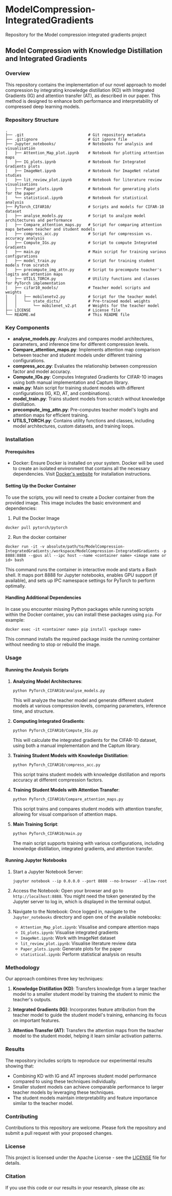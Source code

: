# ModelCompression-IntegratedGradients

Repository for the Model compression integrated gradients project

## Model Compression with Knowledge Distillation and Integrated Gradients

### Overview

This repository contains the implementation of our novel approach to model compression by integrating knowledge distillation (KD) with Integrated Gradients (IG) and attention transfer (AT), as described in our paper. This method is designed to enhance both performance and interpretability of compressed deep learning models.

### Repository Structure

```
.
├── .git                            # Git repository metadata
├── .gitignore                      # Git ignore file
├── Jupyter_notebooks/              # Notebooks for analysis and visualisation
│   ├── Attention_Map_plot.ipynb    # Notebook for plotting attention maps
│   ├── IG_plots.ipynb              # Notebook for Integrated Gradients plots
│   ├── ImageNet.ipynb              # Notebook for ImageNet related studies
│   ├── lit_review_plot.ipynb       # Notebook for literature review visualisations
│   ├── Paper_plots.ipynb           # Notebook for generating plots for the paper
│   └── statistical.ipynb           # Notebook for statistical analysis
├── PyTorch_CIFAR10/                # Scripts and models for CIFAR-10 dataset
│   ├── analyse_models.py           # Script to analyze model architectures and performance
│   ├── Compare_attention_maps.py   # Script for comparing attention maps between teacher and student models
│   ├── compress_acc.py             # Script for compression vs. accuracy analysis
│   ├── Compute_IGs.py              # Script to compute Integrated Gradients
│   ├── main.py                     # Main script for training various configurations
│   ├── model_train.py              # Script for training student models from scratch
│   ├── precompute_img_attn.py      # Script to precompute teacher's logits and attention maps
│   ├── UTILS_TORCH.py              # Utility functions and classes for PyTorch implementation
│   ├── cifar10_models/             # Teacher model scripts and weights
│   │   ├── mobilenetv2.py          # Script for the teacher model
│   │   └── state_dicts/            # Pre-trained model weights
│   │       └── mobilenet_v2.pt     # Weights for the teacher model
├── LICENSE                         # License file
└── README.md                       # This README file
```

### Key Components

- **analyse_models.py**: Analyzes and compares model architectures, parameters, and inference time for different compression levels.
- **Compare_attention_maps.py**: Implements attention map comparison between teacher and student models under different training configurations.
- **compress_acc.py**: Evaluates the relationship between compression factor and model accuracy.
- **Compute_IGs.py**: Computes Integrated Gradients for CIFAR-10 images using both manual implementation and Captum library.
- **main.py**: Main script for training student models with different configurations (IG, KD, AT, and combinations).
- **model_train.py**: Trains student models from scratch without knowledge distillation.
- **precompute_img_attn.py**: Pre-computes teacher model's logits and attention maps for efficient training.
- **UTILS_TORCH.py**: Contains utility functions and classes, including model architectures, custom datasets, and training loops.

### Installation

#### Prerequisites

- Docker: Ensure Docker is installed on your system. Docker will be used to create an isolated environment that contains all the necessary dependencies. Visit [Docker's website](https://www.docker.com/get-started) for installation instructions.

#### Setting Up the Docker Container

To use the scripts, you will need to create a Docker container from the provided image. This image includes the basic environment and dependencies:

1. Pull the Docker Image

```
docker pull pytorch/pytorch
```

2. Run the docker container

```
docker run -it -v absolute/path/to/ModelCompression-IntegratedGradients:/workspace/ModelCompression-IntegratedGradients -p 8888:8888 --gpus all --ipc host --name <container name> <image name or id> bash
```

This command runs the container in interactive mode and starts a Bash shell.
It maps port 8888 for Jupyter notebooks, enables GPU support (if available), and sets up IPC namespace settings for PyTorch to perform optimally.

#### Handling Additional Dependencies

In case you encounter missing Python packages while running scripts within the Docker container, you can install these packages using `pip`. For example:

```
docker exec -it <container name> pip install <package name>
```

This command installs the required package inside the running container without needing to stop or rebuild the image.

### Usage

#### Running the Analysis Scripts

1. **Analyzing Model Architectures**:

   ```
   python PyTorch_CIFAR10/analyse_models.py
   ```

   This will analyze the teacher model and generate different student models at various compression levels, comparing parameters, inference time, and structure.

2. **Computing Integrated Gradients**:

   ```
   python PyTorch_CIFAR10/Compute_IGs.py
   ```

   This will calculate the integrated gradients for the CIFAR-10 dataset, using both a manual implementation and the Captum library.

3. **Training Student Models with Knowledge Distillation**:

   ```
   python PyTorch_CIFAR10/compress_acc.py
   ```

   This script trains student models with knowledge distillation and reports accuracy at different compression factors.

4. **Training Student Models with Attention Transfer**:

   ```
   python PyTorch_CIFAR10/Compare_attention_maps.py
   ```

   This script trains and compares student models with attention transfer, allowing for visual comparison of attention maps.

5. **Main Training Script**:
   ```
   python PyTorch_CIFAR10/main.py
   ```
   The main script supports training with various configurations, including knowledge distillation, integrated gradients, and attention transfer.

#### Running Jupyter Notebooks

1. Start a Jupyter Notebook Server:

   ```
   jupyter notebook --ip 0.0.0.0 --port 8888 --no-browser --allow-root
   ```

2. Access the Notebook: Open your browser and go to `http://localhost:8888`. You might need the token generated by the Jupyter server to log in, which is displayed in the terminal output.

3. Navigate to the Notebook: Once logged in, navigate to the `Jupyter_notebooks` directory and open one of the available notebooks:
   - `Attention_Map_plot.ipynb`: Visualise and compare attention maps
   - `IG_plots.ipynb`: Visualise integrated gradients
   - `ImageNet.ipynb`: Work with ImageNet dataset
   - `lit_review_plot.ipynb`: Visualise literature review data
   - `Paper_plots.ipynb`: Generate plots for the paper
   - `statistical.ipynb`: Perform statistical analysis on results

### Methodology

Our approach combines three key techniques:

1. **Knowledge Distillation (KD)**: Transfers knowledge from a larger teacher model to a smaller student model by training the student to mimic the teacher's outputs.

2. **Integrated Gradients (IG)**: Incorporates feature attribution from the teacher model to guide the student model's training, enhancing its focus on important features.

3. **Attention Transfer (AT)**: Transfers the attention maps from the teacher model to the student model, helping it learn similar activation patterns.

### Results

The repository includes scripts to reproduce our experimental results showing that:

- Combining KD with IG and AT improves student model performance compared to using these techniques individually.
- Smaller student models can achieve comparable performance to larger teacher models by leveraging these techniques.
- The student models maintain interpretability and feature importance similar to the teacher model.

### Contributing

Contributions to this repository are welcome. Please fork the repository and submit a pull request with your proposed changes.

### License

This project is licensed under the Apache License - see the [LICENSE](LICENSE) file for details.

### Citation

If you use this code or our results in your research, please cite as:
